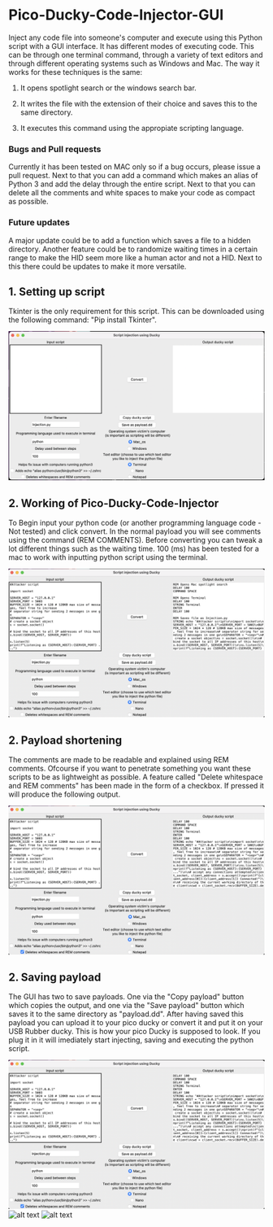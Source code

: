 # Pico-Ducky-Code-Injector-GUI

Inject any code file into someone's computer and execute using this Python script with a GUI interface. It has different modes of executing code. This can be through one terminal command, through a variety of text editors and through different operating systems such as Windows and Mac. The way it works for these techniques is the same: 

1. It opens  spotlight search or the windows search bar.

2. It writes the file with the extension of their choice and saves this to the same directory.

3. It executes this command using the appropiate scripting language.


### Bugs and Pull requests

Currently it has been tested on MAC only so if a bug occurs, please issue a pull request. Next to that you can add a command which makes an alias of Python 3 and add the delay through the entire script. Next to that you can delete all the comments and white spaces to make your code as compact as possible. 

### Future updates

A major update could be to add a function which saves a file to a hidden directory. Another feature could be to randomize waiting times in a certain range to make the HID seem more like a human actor and not a HID. Next to this there could be updates to make it more versatile.

## 1. Setting up script

Tkinter is the only requirement for this script. This can be downloaded using the following command: "Pip install Tkinter". 

![GUI at startup](https://github.com/Maxbladt/Pico-Ducky-Code-Injector-GUI/blob/a6274ffff272f5c3e3734522e1112b91f96b7794/images/GUI_empty.png)

## 2. Working of Pico-Ducky-Code-Injector

To Begin input your python code (or another programming language code - Not tested) and click convert. In the normal payload you will see comments using the command (REM COMMENTS). Before converting  you can tweak a lot different things such as the waiting time. 100 (ms) has been tested for a mac to work with inputting python script using the terminal.

![Working of Pico-Ducky-Code-Injector](https://github.com/Maxbladt/Pico-Ducky-Code-Injector-GUI/blob/1cb418a260986a14c5c2eed3eb6bb33a637a5580/images/Example_Normal_payload.png)

## 2. Payload shortening

The comments are made to be readable and explained using REM comments. Ofcourse if you want to penetrate something you want these scripts to be as lightweight as possible. A feature called "Delete whitespace and REM comments" has been made in the form of a checkbox. If pressed it will produce the following output.

![Payload shortening](https://github.com/Maxbladt/Pico-Ducky-Code-Injector-GUI/blob/1cb418a260986a14c5c2eed3eb6bb33a637a5580/images/Example_Shortened_Payload.png)

## 2. Saving payload

The GUI has two to save payloads. One via the "Copy payload" button which copies the output, and one via the "Save payload" button which saves it to the same directory as "payload.dd". After having saved this payload you can upload it to your pico ducky or convert it and put it on your USB Rubber ducky. This is how your pico Ducky is supposed to look. If you plug it in it will imediately start injecting, saving and executing the python script.

![Saving payload](https://github.com/Maxbladt/Pico-Ducky-Code-Injector-GUI/blob/1cb418a260986a14c5c2eed3eb6bb33a637a5580/images/Example_Shortened_Payload.png)
![alt text]()
![alt text]()

